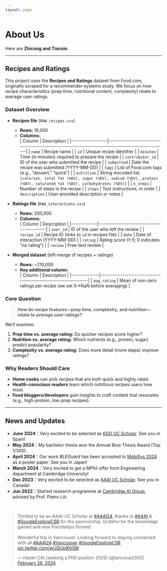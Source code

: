 ```yaml
---
layout: page
---
```


# About Us

Here are **Zhicong and Tianxin**.<br>

---

## Recipes and Ratings

This project uses the **Recipes and Ratings** dataset from Food.com, originally scraped for a recommender‑systems study. We focus on how recipe characteristics (prep time, nutritional content, complexity) relate to average user ratings.

### Dataset Overview

- **Recipes file** (`RAW_recipes.csv`)  
  - **Rows:** 16,000  
  - **Columns:**  
    | Column           | Description                                                                                       |
    |------------------|---------------------------------------------------------------------------------------------------|
    | `name`           | Recipe name                                                                                       |
    | `id`             | Unique recipe identifier                                                                          |
    | `minutes`        | Time (in minutes) required to prepare the recipe                                                  |
    | `contributor_id` | ID of the user who submitted the recipe                                                           |
    | `submitted`      | Date the recipe was submitted (YYYY-MM-DD)                                                        |
    | `tags`           | List of Food.com tags (e.g., “dessert,” “quick”)                                                  |
    | `nutrition`      | String-encoded list: `[calories, total fat (%DV), sugar (%DV), sodium (%DV), protein (%DV), saturated fat (%DV), carbohydrates (%DV)]` |
    | `n_steps`        | Number of steps in the recipe                                                                     |
    | `steps`          | Text instructions, in order                                                                       |
    | `description`    | User-provided description or notes                                                                |

- **Ratings file** (`RAW_interactions.csv`)  
  - **Rows:** 200,000  
  - **Columns:**  
    | Column      | Description                                |
    |-------------|--------------------------------------------|
    | `user_id`   | ID of the user who left the review         |
    | `recipe_id` | Recipe ID (links to `id` in recipes file)  |
    | `date`      | Date of interaction (YYYY-MM-DD)           |
    | `rating`    | Rating score (1–5; 0 indicates “no rating”) |
    | `review`    | Free-text review                           |

- **Merged dataset** (left-merge of recipes + ratings)  
  - **Rows:** ~210,000  
  - **Key additional column:**  
    | Column       | Description                                                    |
    |--------------|----------------------------------------------------------------|
    | `avg_rating` | Mean of non-zero ratings per recipe (we set 0→NaN before averaging) |

### Core Question

> **How do recipe features—prep time, complexity, and nutrition—relate to average user ratings?**

We’ll examine:
1. **Prep time vs. average rating:** Do quicker recipes score higher?
2. **Nutrition vs. average rating:** Which nutrients (e.g., protein, sugar) predict popularity?
3. **Complexity vs. average rating:** Does more detail (more steps) improve ratings?

### Why Readers Should Care

- **Home cooks** can pick recipes that are both quick and highly rated.  
- **Health-conscious readers** learn which nutritious recipes users love most.  
- **Food bloggers/developers** gain insights to craft content that resonates (e.g., high-protein, low-prep recipes).

---

## News and Updates

- **June 2024**：Very excited to be selected as [KDD UC Scholar](https://kdd2024.kdd.org/undergraduate-consortium/). See you in Spain!
- **May 2024**：My bachelor thesis won the Annual Best Thesis Award (Top 1/300).
- **April 2024**：Our work *BLEGuard* has been accepted to [MobiSys 2024](https://www.sigmobile.org/mobisys/2024/) as a poster paper. See you in Japan!
- **March 2024**：Very excited to get a MPhil offer from Engineering department at Cambridge University!
- **Dec 2023**：Very excited to be selected as [AAAI UC Scholar](https://aaai.org/aaai-conference/undergraduate-consortium-program/). See you in Canada!
- **Jun 2022**：Started research programme at [Cambridge AI Group](https://www.cl.cam.ac.uk/research/ai/), advised by Prof. Pietro Liò.

<br>

<blockquote class="twitter-tweet"><p lang="en" dir="ltr">Thrilled to be an AAAI-UC Scholar at <a href="https://twitter.com/hashtag/AAAI24?src=hash&amp;ref_src=twsrc%5Etfw">#AAAI24</a>, thanks to <a href="https://twitter.com/hashtag/AAAI?src=hash&amp;ref_src=twsrc%5Etfw">#AAAI</a> &amp; <a href="https://twitter.com/hashtag/GoogleExploreCSR?src=hash&amp;ref_src=twsrc%5Etfw">#GoogleExploreCSR</a> for the sponsorship. Grateful for the knowledge gained and new friendships formed.<br><br>Wonderful trip in Vancouver. Looking forward to staying connected with all.<a href="https://twitter.com/hashtag/AAAI24?src=hash&amp;ref_src=twsrc%5Etfw">#AAAI24</a> <a href="https://twitter.com/hashtag/Vancouver?src=hash&amp;ref_src=twsrc%5Etfw">#Vancouver</a> <a href="https://twitter.com/hashtag/GoogleExploreCSR?src=hash&amp;ref_src=twsrc%5Etfw">#GoogleExploreCSR</a> <a href="https://t.co/wUQUp8XlSM">pic.twitter.com/wUQUp8XlSM</a></p>&mdash; Hanlin CAI (seeking a PhD position 2025) (@lancecai2002) <a href="https://twitter.com/lancecai2002/status/1762210025173344260?ref_src=twsrc%5Etfw">February 26, 2024</a></blockquote> 
<script async src="https://platform.twitter.com/widgets.js" charset="utf-8"></script>
